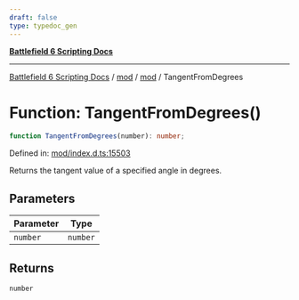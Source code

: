 ```yaml
---
draft: false
type: typedoc_gen
---
```


[**Battlefield 6 Scripting Docs**](../../../_index.md)

***

[Battlefield 6 Scripting Docs](../../../_index.md) / [mod](../../_index.md) / [mod](../_index.md) / TangentFromDegrees

# Function: TangentFromDegrees()

```ts
function TangentFromDegrees(number): number;
```

Defined in: [mod/index.d.ts:15503](https://github.com/battlefield-portal-community/portal-docs/blob/ff09b2690670f74de7e97198022e5a97ff1161ff/generators/santiago/mod/index.d.ts#L15503)

Returns the tangent value of a specified angle in degrees.

## Parameters

| Parameter | Type |
| ------ | ------ |
| `number` | `number` |

## Returns

`number`

